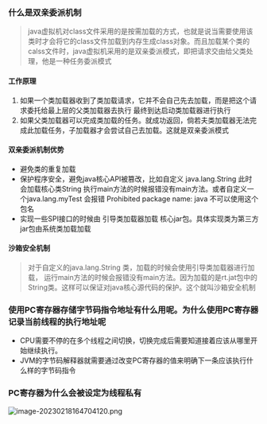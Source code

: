 ### 什么是双亲委派机制

> java虚拟机对class文件采用的是按需加载的方式，也就是说当需要使用该类时才会将它的class文件加载到内存生成class对象。而且加载某个类的calss文件时，java虚拟机采用的是双亲委派模式，即把请求交由给父类处理，他是一种任务委派模式 

#### 工作原理

1. 如果一个类加载器收到了类加载请求，它并不会自己先去加载，而是把这个请求委托给最上层的父类加载器去执行 最终到达启动类加载器进行执行
2. 如果父类加载器可以完成类加载的任务。就成功返回，倘若夫类加载器无法完成此加载任务，子加载器才会尝试自己去加载。这就是双亲委派模式

#### 双亲委派机制优势

- 避免类的重复加载
- 保护程序安全，避免java核心API被篡改，比如自定义 java.lang.String 此时会加载核心类String 执行main方法的时候报错没有main方法。或者自定义一个java.lang.myTest 会报错 Prohibited package name: java 不可以使用这个包名
- 实现一些SPI接口的时候由 引导类加载器加载 核心jar包。具体实现类为第三方jar包由系统类加载加载

#### 沙箱安全机制

> 对于自定义的java.lang.String 类，加载的时候会使用引导类加载器进行加载， 运行main方法的时候会报错没有main方法。因为加载的是rt.jat包中的String类。这样可以保证对java核心源代码的保护。这个就叫沙箱安全机制



### 使用PC寄存器存储字节码指令地址有什么用呢。为什么使用PC寄存器记录当前线程的执行地址呢

- CPU需要不停的在多个线程之间切换，切换完成后需要知道接着应该从哪里开始继续执行。
- JVM的字节码解释器就需要通过改变PC寄存器的值来明确下一条应该执行什么样的字节码指令 

### PC寄存器为什么会被设定为线程私有



![image-20230218164704120.png](https://p9-juejin.byteimg.com/tos-cn-i-k3u1fbpfcp/6aad14ed26104fd4afd8fc31e16d0a0b~tplv-k3u1fbpfcp-zoom-in-crop-mark:4536:0:0:0.awebp?)

 